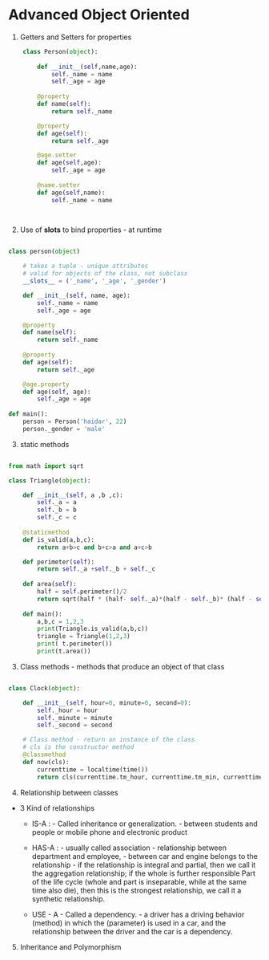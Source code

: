 # Advanced Object Oriented 


1. Getters and Setters for properties

```py
    class Person(object):
        
        def __init__(self,name,age):
            self._name = name
            self._age = age
        
        @property
        def name(self):
            return self._name

        @property
        def age(self):
            return self._age

        @age.setter
        def age(self,age):
            self._age = age
        
        @name.setter
        def age(self,name):
            self._name = name

        
```

2. Use of __slots__ to bind properties - at runtime

```py

class person(object)

    # takes a tuple - unique attributes
    # valid for objects of the class, not subclass
    __slots__ = ('_name', '_age', '_gender')

    def __init__(self, name, age):
        self._name = name
        self._age = age

    @property
    def name(self):
        return self._name
    
    @property
    def age(self):
        return self._age

    @age.property
    def age(self, age):
        self._age = age
    
def main():
    person = Person('haidar', 22)
    person._gender = 'male'
```


3. static methods

```py

from math import sqrt

class Triangle(object):

    def __init__(self, a ,b ,c):
        self._a = a
        self._b = b
        self._c = c
    
    @staticmethod
    def is_valid(a,b,c):
        return a+b>c and b+c>a and a+c>b

    def perimeter(self):
        return self._a +self._b + self._c
    
    def area(self):
        half = self.perimeter()/2
        return sqrt(half * (half- self._a)*(half - self._b)* (half - self._c))
    
    def main():
        a,b,c = 1,2,3
        print(Triangle.is_valid(a,b,c))
        triangle = Triangle(1,2,3)
        print( t.perimeter())
        print(t.area())
```

3. Class methods - methods that produce an object of that class


```py

class Clock(object):

    def __init__(self, hour=0, minute=0, second=0):
        self._hour = hour
        self._minute = minute
        self._second = second

    # Class method - return an instance of the class
    # cls is the constructor method
    @classmethod
    def now(cls):
        currenttime = localtime(time())
        return cls(currenttime.tm_hour, currenttime.tm_min, currenttime.tm_sec)
```


4. Relationship between classes

- 3 Kind of relationships
    - IS-A : - Called inheritance or generalization.
             - between students and people or mobile phone and          electronic product
    
    - HAS-A : - usually called association
              - relationship between department and employee,
              - between car and engine belongs to the relationship
              - if the relationship is integral and partial, then we call it the aggregation relationship; if the whole is further responsible Part of the life cycle (whole and part is inseparable, while at the same time also die), then this is the strongest relationship, we call it a synthetic relationship.
  

    - USE - A 
            -  Called a dependency. 
            -  a driver has a driving behavior (method) in which the     (parameter) is used in a car, and the relationship between the driver and the car is a dependency.

5. Inheritance and Polymorphism

